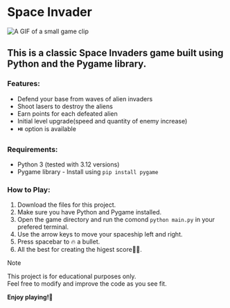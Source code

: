 # Space Invader

![A GIF of a small game clip](https://github.com/santanu2310/Pygame-Space_Invader/blob/main/demo.gif)

## This is a classic Space Invaders game built using Python and the Pygame library.

### Features:

-   Defend your base from waves of alien invaders
-   Shoot lasers to destroy the aliens
-   Earn points for each defeated alien
-   Initial level upgrade(speed and quantity of enemy increase)
-   ⏯️ option is available

### Requirements:

-   Python 3 (tested with 3.12 versions)
-   Pygame library - Install using `pip install pygame`

### How to Play:

1. Download the files for this project.
2. Make sure you have Python and Pygame installed.
3. Open the game directory and run the comond `python main.py` in your prefered terminal.
4. Use the arrow keys to move your spaceship left and right.
5. Press spacebar to 🔥 a bullet.
6. All the best for creating the higest score👍🏼.

> [!NOTE]
> This project is for educational purposes only.  
> Feel free to modify and improve the code as you see fit.

**Enjoy playing!🤩**
